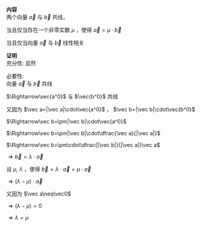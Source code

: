 **内容**  
两个向量 $\vec a$ 与 $\vec b$ 共线，  
  
当且仅当存在一个非零实数 $\mu$ ，使得 $\vec a=\mu\cdot\vec b$  
  
当且仅当向量 $\vec a$ 与 $\vec b$ 线性相关  
  
  
**证明**  
充分性: 显然  
  
必要性:  
向量 $\vec a$ 与 $\vec b$ 共线  
  
$\Rightarrow\vec{a^0}$ 与 $\vec{b^0}$ 共线  
  
又因为 $\vec a=|\vec a|\cdot\vec{a^0}$ ， $\vec b=|\vec b|\cdot\vec{b^0}$  
  
$\Rightarrow\vec b=\pm|\vec b|\cdot\vec{a^0}$  
  
$\Rightarrow\vec b=\pm|\vec b|\cdot\dfrac{\vec a}{|\vec a|}$  
  
$\Rightarrow\vec b=\pm\cdot\dfrac{|\vec b|}{|\vec a|}\vec a$  
  
$\Rightarrow\vec b=\lambda\cdot\vec a$  
  
设 $\mu,\ \lambda$ ，使得 $\vec b=\lambda\cdot\vec a=\mu\cdot\vec a$  
  
$\Rightarrow(\lambda-\mu)\cdot\vec a$  
  
又因为 $\vec a\neq\vec0$  
  
$\Rightarrow(\lambda-\mu)=0$  
  
$\Rightarrow\lambda=\mu$  
